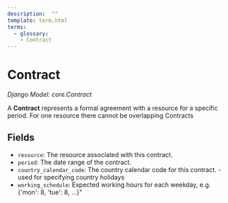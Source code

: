 ```yaml
---
description:  ""
template: term.html
terms:
  - glossary:
    - Contract
---
```


# Contract

_Django Model: core.Contract_

A **Contract** represents a formal agreement with a resource for a specific period. For one resource there cannot be overlapping Contracts

## Fields

- `resource`: The resource associated with this contract.
- `period`: The date range of the contract.
- `country_calendar_code`: The country calendar code for this contract. - used for specifying country holidays
- `working_schedule`: Expected working hours for each weekday, e.g. {'mon': 8, 'tue': 8, ...}"
